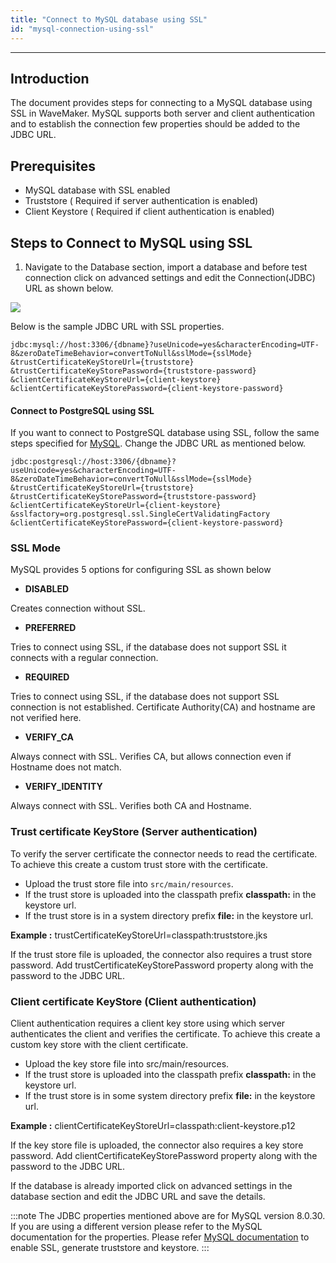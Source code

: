 ```yaml
---
title: "Connect to MySQL database using SSL"
id: "mysql-connection-using-ssl"
---
```

---

## Introduction

The document provides steps for connecting to a MySQL database using SSL in WaveMaker. MySQL supports both server and client authentication and to establish the connection few properties should be added to the JDBC URL.

## Prerequisites

- MySQL database with SSL enabled
- Truststore ( Required if server authentication is enabled)
- Client Keystore ( Required if client authentication is enabled)


## Steps to Connect to MySQL using SSL

1. Navigate to the Database section, import a database and before test connection click on advanced settings and edit the Connection(JDBC) URL as shown below.

[![](/learn/assets/advanced-settings.png)](/learn/assets/advanced-settings.png)

Below is the sample JDBC URL with SSL properties.

```
jdbc:mysql://host:3306/{dbname}?useUnicode=yes&characterEncoding=UTF-8&zeroDateTimeBehavior=convertToNull&sslMode={sslMode}
&trustCertificateKeyStoreUrl={truststore}
&trustCertificateKeyStorePassword={truststore-password}
&clientCertificateKeyStoreUrl={client-keystore}
&clientCertificateKeyStorePassword={client-keystore-password}
```

#### Connect to PostgreSQL using SSL

If you want to connect to PostgreSQL database using SSL, follow the same steps specified for [MySQL](#steps-to-connect-to-mysql-using-ssl). Change the JDBC URL as mentioned below.


```url
jdbc:postgresql://host:3306/{dbname}?useUnicode=yes&characterEncoding=UTF-8&zeroDateTimeBehavior=convertToNull&sslMode={sslMode}
&trustCertificateKeyStoreUrl={truststore}
&trustCertificateKeyStorePassword={truststore-password}
&clientCertificateKeyStoreUrl={client-keystore}
&sslfactory=org.postgresql.ssl.SingleCertValidatingFactory
&clientCertificateKeyStorePassword={client-keystore-password}
```

### SSL Mode

MySQL provides 5 options for configuring SSL as shown below

- **DISABLED**
    
Creates connection without SSL.

- **PREFERRED**

Tries to connect using SSL, if the database does not support SSL it connects with a regular connection.

- **REQUIRED**

Tries to connect using SSL, if the database does not support SSL connection is not established. Certificate Authority(CA) and hostname are not verified here.

- **VERIFY_CA**

Always connect with SSL. Verifies CA, but allows connection even if Hostname does not match.

- **VERIFY_IDENTITY**

Always connect with SSL. Verifies both CA and Hostname.

### Trust certificate KeyStore (Server authentication)

To verify the server certificate the connector needs to read the certificate. To achieve this create a custom trust store with the certificate.

- Upload the trust store file into `src/main/resources`.
- If the trust store is uploaded into the classpath prefix **classpath:** in the keystore url.
- If the trust store is in a system directory prefix **file:** in the keystore url.

**Example :** trustCertificateKeyStoreUrl=classpath:truststore.jks

If the trust store file is uploaded, the connector also requires a trust store  password. Add trustCertificateKeyStorePassword property along with the password to the JDBC URL.

### Client certificate KeyStore (Client authentication)

Client authentication requires a client key store using which server authenticates the client and verifies the certificate. To achieve this create a custom key store with the client certificate.

- Upload the key store file into src/main/resources.
- If the trust store is uploaded into the classpath prefix **classpath:** in the keystore url.
- If the trust store is in some system directory prefix **file:** in the keystore url.

**Example :** clientCertificateKeyStoreUrl=classpath:client-keystore.p12

If the key store file is uploaded, the connector also requires a key store  password. Add clientCertificateKeyStorePassword property along with the password to the JDBC URL.

If the database is already imported click on advanced settings in the database section and edit the JDBC URL and save the details.

:::note
The JDBC properties mentioned above are for MySQL version 8.0.30. If you are using a different version please refer to the MySQL documentation for the properties. 
Please refer [MySQL documentation](https://dev.mysql.com/doc/connector-j/8.0/en/connector-j-reference-using-ssl.html) to enable SSL, generate truststore and keystore.
:::